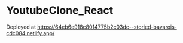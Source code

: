 # YoutubeClone_React

Deployed at https://64eb6e918c8014775b2c03dc--storied-bavarois-cdc084.netlify.app/

